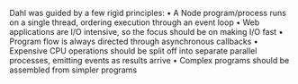 Dahl was guided by a few rigid principles:
• A Node program/process runs on a single thread, ordering execution
through an event loop
• Web applications are I/O intensive, so the focus should be on making I/O fast
• Program flow is always directed through asynchronous callbacks
• Expensive CPU operations should be split off into separate parallel processes,
emitting events as results arrive
• Complex programs should be assembled from simpler programs


